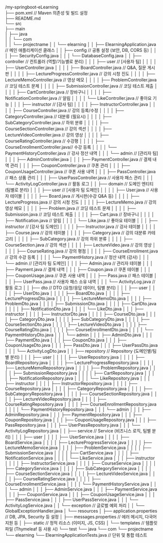 /my-springboot-eLearning    
├── pom.xml                                // Maven 의존성 및 빌드 설정    
├── README.md    
└── src    
    ├── main    
    │   ├── java    
    │   │   └── com    
    │   │       └── projectname
    │   │           └── elearning
    │   │               ├── ElearningApplication.java       // 메인 애플리케이션 클래스
    │   │               ├── config                          // 공통 설정 (보안, DB, CORS 등)
    │   │               │   ├── SecurityConfig.java
    │   │               │   └── DatabaseConfig.java
    │   │               ├── controller                    // 컨트롤러 (역할/기능별로 분리)
    │   │               │   ├── user                      // [사용자 팀]
    │   │               │   │   ├── UserController.java
    │   │               │   │   ├── BoardController.java           // Q&A, 질문 게시판
    │   │               │   │   ├── LectureProgressController.java // 강의 시청 진도
    │   │               │   │   ├── LectureMemoController.java     // 영상 메모
    │   │               │   │   ├── ProblemController.java         // 코딩 테스트 문제
    │   │               │   │   ├── SubmissionController.java      // 코딩 테스트 제출
    │   │               │   │   ├── CartController.java            // 장바구니
    │   │               │   │   ├── NotificationController.java    // 알림
    │   │               │   │   └── LikeController.java            // 좋아요 기능
    │   │               │   ├── instructor                // [강사 팀]
    │   │               │   │   ├── InstructorController.java
    │   │               │   │   ├── CourseController.java          // 강의 등록/수정
    │   │               │   │   ├── CategoryController.java        // 대분류 (필요시)
    │   │               │   │   ├── SubCategoryController.java     // 하위 분류
    │   │               │   │   ├── CourseSectionController.java   // 강의 섹션
    │   │               │   │   ├── LectureVideoController.java    // 강의 영상
    │   │               │   │   ├── CourseRatingController.java    // 수강평
    │   │               │   │   ├── CourseEnrollmentController.java// 수강 등록
    │   │               │   │   └── PaymentHistoryController.java  // 강사 정산 내역
    │   │               │   └── admin                     // [관리자 팀]
    │   │               │       ├── AdminController.java
    │   │               │       ├── PaymentController.java         // 결제 내역 관리
    │   │               │       ├── CouponController.java          // 쿠폰 관리
    │   │               │       ├── CouponUsageController.java     // 쿠폰 사용 내역
    │   │               │       ├── PassController.java            // 패스 상품 관리
    │   │               │       ├── UserPassController.java        // 사용자 패스 관리
    │   │               │       └── ActivityLogController.java     // 활동 로그
    │   │               ├── domain                        // 도메인 엔티티 (팀별로 분리)
    │   │               │   ├── user                      // [사용자 팀 도메인]
    │   │               │   │   ├── User.java                    // 사용자 테이블
    │   │               │   │   ├── Board.java                   // 게시판(수강 Q&A 등)
    │   │               │   │   ├── LectureProgress.java         // 강의 시청 진도
    │   │               │   │   ├── LectureMemo.java             // 강의 영상 메모
    │   │               │   │   ├── Problem.java                 // 코딩 테스트 문제
    │   │               │   │   ├── Submission.java              // 코딩 테스트 제출
    │   │               │   │   ├── Cart.java                    // 장바구니
    │   │               │   │   ├── Notification.java            // 알림
    │   │               │   │   └── Like.java                    // 좋아요 테이블
    │   │               │   ├── instructor               // [강사 팀 도메인]
    │   │               │   │   ├── Instructor.java            // 강사 테이블
    │   │               │   │   ├── Course.java                // 강의 테이블
    │   │               │   │   ├── Category.java              // 강의 대분류 카테고리
    │   │               │   │   ├── SubCategory.java           // 강의 하위 분류
    │   │               │   │   ├── CourseSection.java         // 강의 섹션
    │   │               │   │   ├── LectureVideo.java          // 강의 영상
    │   │               │   │   ├── CourseRating.java          // 강의 평점
    │   │               │   │   ├── CourseEnrollment.java      // 강의 수강 등록
    │   │               │   │   └── PaymentHistory.java        // 정산 내역 (강사)
    │   │               │   └── admin                    // [관리자 팀 도메인]
    │   │               │       ├── Admin.java                 // 관리자 테이블
    │   │               │       ├── Payment.java               // 결제 내역
    │   │               │       ├── Coupon.java                // 쿠폰 테이블
    │   │               │       ├── CouponUsage.java           // 쿠폰 사용 내역
    │   │               │       ├── Pass.java                  // 패스 테이블
    │   │               │       ├── UserPass.java              // 사용자 패스 소유 내역
    │   │               │       └── ActivityLog.java           // 활동 로그
    │   │               ├── dto                           // DTO (요청/응답 데이터, 팀별 분리)
    │   │               │   ├── user
    │   │               │   │   ├── UserDto.java
    │   │               │   │   ├── BoardDto.java
    │   │               │   │   ├── LectureProgressDto.java
    │   │               │   │   ├── LectureMemoDto.java
    │   │               │   │   ├── ProblemDto.java
    │   │               │   │   ├── SubmissionDto.java
    │   │               │   │   ├── CartDto.java
    │   │               │   │   ├── NotificationDto.java
    │   │               │   │   └── LikeDto.java
    │   │               │   ├── instructor
    │   │               │   │   ├── InstructorDto.java
    │   │               │   │   ├── CourseDto.java
    │   │               │   │   ├── CategoryDto.java
    │   │               │   │   ├── SubCategoryDto.java
    │   │               │   │   ├── CourseSectionDto.java
    │   │               │   │   ├── LectureVideoDto.java
    │   │               │   │   ├── CourseRatingDto.java
    │   │               │   │   ├── CourseEnrollmentDto.java
    │   │               │   │   └── PaymentHistoryDto.java
    │   │               │   └── admin
    │   │               │       ├── AdminDto.java
    │   │               │       ├── PaymentDto.java
    │   │               │       ├── CouponDto.java
    │   │               │       ├── CouponUsageDto.java
    │   │               │       ├── PassDto.java
    │   │               │       ├── UserPassDto.java
    │   │               │       └── ActivityLogDto.java
    │   │               ├── repository                    // Repository (도메인별/팀별 분리)
    │   │               │   ├── user
    │   │               │   │   ├── UserRepository.java
    │   │               │   │   ├── BoardRepository.java
    │   │               │   │   ├── LectureProgressRepository.java
    │   │               │   │   ├── LectureMemoRepository.java
    │   │               │   │   ├── ProblemRepository.java
    │   │               │   │   ├── SubmissionRepository.java
    │   │               │   │   ├── CartRepository.java
    │   │               │   │   ├── NotificationRepository.java
    │   │               │   │   └── LikeRepository.java
    │   │               │   ├── instructor
    │   │               │   │   ├── InstructorRepository.java
    │   │               │   │   ├── CourseRepository.java
    │   │               │   │   ├── CategoryRepository.java
    │   │               │   │   ├── SubCategoryRepository.java
    │   │               │   │   ├── CourseSectionRepository.java
    │   │               │   │   ├── LectureVideoRepository.java
    │   │               │   │   ├── CourseRatingRepository.java
    │   │               │   │   ├── CourseEnrollmentRepository.java
    │   │               │   │   └── PaymentHistoryRepository.java
    │   │               │   └── admin
    │   │               │       ├── AdminRepository.java
    │   │               │       ├── PaymentRepository.java
    │   │               │       ├── CouponRepository.java
    │   │               │       ├── CouponUsageRepository.java
    │   │               │       ├── PassRepository.java
    │   │               │       ├── UserPassRepository.java
    │   │               │       └── ActivityLogRepository.java
    │   │               ├── service                         // Service (비즈니스 로직, 팀별 분리)
    │   │               │   ├── user
    │   │               │   │   ├── UserService.java
    │   │               │   │   ├── BoardService.java
    │   │               │   │   ├── LectureProgressService.java
    │   │               │   │   ├── LectureMemoService.java
    │   │               │   │   ├── ProblemService.java
    │   │               │   │   ├── SubmissionService.java
    │   │               │   │   ├── CartService.java
    │   │               │   │   ├── NotificationService.java
    │   │               │   │   └── LikeService.java
    │   │               │   ├── instructor
    │   │               │   │   ├── InstructorService.java
    │   │               │   │   ├── CourseService.java
    │   │               │   │   ├── CategoryService.java
    │   │               │   │   ├── SubCategoryService.java
    │   │               │   │   ├── CourseSectionService.java
    │   │               │   │   ├── LectureVideoService.java
    │   │               │   │   ├── CourseRatingService.java
    │   │               │   │   ├── CourseEnrollmentService.java
    │   │               │   │   └── PaymentHistoryService.java
    │   │               │   └── admin
    │   │               │       ├── AdminService.java
    │   │               │       ├── PaymentService.java
    │   │               │       ├── CouponService.java
    │   │               │       ├── CouponUsageService.java
    │   │               │       ├── PassService.java
    │   │               │       ├── UserPassService.java
    │   │               │       └── ActivityLogService.java
    │   │               └── exception                     // 글로벌 예외 처리
    │   │                   └── GlobalExceptionHandler.java
    │   └── resources
    │       ├── application.properties              // DB, JPA, Security 등 설정
    │       ├── messages.properties                 // 에러 메시지, 다국어 지원 등
    │       ├── static                              // 정적 리소스 (이미지, JS, CSS)
    │       └── templates                           // 템플릿 파일 (Thymeleaf 등 사용 시)
    └── test
        └── java
            └── com
                └── projectname
                    └── elearning
                        └── ElearningApplicationTests.java   // 단위 및 통합 테스트
